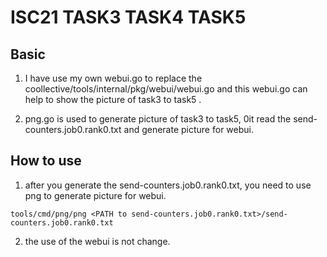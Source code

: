 # ISC21 TASK3 TASK4 TASK5

## Basic

1. I have use my own webui.go to replace the coollective/tools/internal/pkg/webui/webui.go and this webui.go can help to show the picture of task3 to task5 .

1. png.go is used to generate picture of task3 to task5, 0it read the send-counters.job0.rank0.txt and generate picture for webui.

## How to use

1. after you generate the send-counters.job0.rank0.txt, you need to use png to generate picture for webui.
```
tools/cmd/png/png <PATH to send-counters.job0.rank0.txt>/send-counters.job0.rank0.txt
```
2. the use of the webui is not change.

